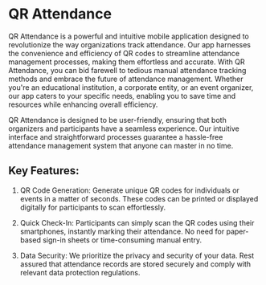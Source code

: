 # QR Attendance

QR Attendance is a powerful and intuitive mobile application designed to revolutionize the way organizations track attendance. Our app harnesses the convenience and efficiency of QR codes to streamline attendance management processes, making them effortless and accurate. With QR Attendance, you can bid farewell to tedious manual attendance tracking methods and embrace the future of attendance management. Whether you're an educational institution, a corporate entity, or an event organizer, our app caters to your specific needs, enabling you to save time and resources while enhancing overall efficiency.

QR Attendance is designed to be user-friendly, ensuring that both organizers and participants have a seamless experience. Our intuitive interface and straightforward processes guarantee a hassle-free attendance management system that anyone can master in no time.

## Key Features:

1. QR Code Generation: Generate unique QR codes for individuals or events in a matter of seconds. These codes can be printed or displayed digitally for participants to scan effortlessly.

2. Quick Check-In: Participants can simply scan the QR codes using their smartphones, instantly marking their attendance. No need for paper-based sign-in sheets or time-consuming manual entry.

3. Data Security: We prioritize the privacy and security of your data. Rest assured that attendance records are stored securely and comply with relevant data protection regulations.
